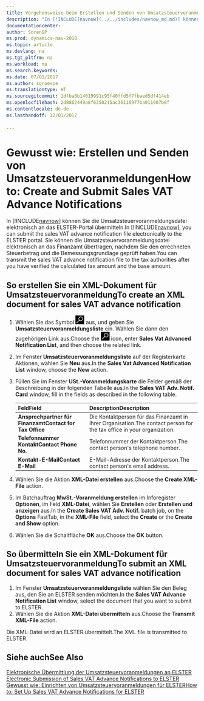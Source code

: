 ```yaml
---
title: Vorgehensweise beim Erstellen und Senden von Umsatzsteuervoranmeldungen
description: "In [!INCLUDE[navnow](../../includes/navnow_md.md)] können Sie die Umsatzsteuervoranmeldungsdatei elektronisch an das ELSTER-Portal übermitteln. Sie können die Umsatzsteuervoranmeldungsdatei elektronisch an das Finanzamt übertragen, nachdem Sie den errechneten Steuerbetrag und die Bemessungsgrundlage geprüft haben."
documentationcenter: 
author: SorenGP
ms.prod: dynamics-nav-2018
ms.topic: article
ms.devlang: na
ms.tgt_pltfrm: na
ms.workload: na
ms.search.keywords: 
ms.date: 07/01/2017
ms.author: sgroespe
ms.translationtype: HT
ms.sourcegitcommit: 1dfba8b14019991c95f40ffd5f7fbaed5df414eb
ms.openlocfilehash: 2d8862449a8f6350215ac36116977ba911907b8f
ms.contentlocale: de-de
ms.lasthandoff: 12/01/2017

---
```

# <a name="how-to-create-and-submit-sales-vat-advance-notifications"></a><span data-ttu-id="17818-104">Gewusst wie: Erstellen und Senden von Umsatzsteuervoranmeldungen</span><span class="sxs-lookup"><span data-stu-id="17818-104">How to: Create and Submit Sales VAT Advance Notifications</span></span>
<span data-ttu-id="17818-105">In [!INCLUDE[navnow](../../includes/navnow_md.md)] können Sie die Umsatzsteuervoranmeldungsdatei elektronisch an das ELSTER-Portal übermitteln.</span><span class="sxs-lookup"><span data-stu-id="17818-105">In [!INCLUDE[navnow](../../includes/navnow_md.md)], you can submit the sales VAT advance notification file electronically to the ELSTER portal.</span></span> <span data-ttu-id="17818-106">Sie können die Umsatzsteuervoranmeldungsdatei elektronisch an das Finanzamt übertragen, nachdem Sie den errechneten Steuerbetrag und die Bemessungsgrundlage geprüft haben.</span><span class="sxs-lookup"><span data-stu-id="17818-106">You can transmit the sales VAT advance notification file to the tax authorities after you have verified the calculated tax amount and the base amount.</span></span>  

## <a name="to-create-an-xml-document-for-sales-vat-advance-notification"></a><span data-ttu-id="17818-107">So erstellen Sie ein XML-Dokument für Umsatzsteuervoranmeldung</span><span class="sxs-lookup"><span data-stu-id="17818-107">To create an XML document for sales VAT advance notification</span></span>  

1.  <span data-ttu-id="17818-108">Wählen Sie das Symbol ![Nach Seite oder Bericht suchen](../../media/ui-search/search_small.png "Symbol „Nach Seite oder Bericht suchen”") aus, und geben Sie **Umsatzsteuervoranmeldungsliste** ein. Wählen Sie dann den zugehörigen Link aus.</span><span class="sxs-lookup"><span data-stu-id="17818-108">Choose the ![Search for Page or Report](../../media/ui-search/search_small.png "Search for Page or Report icon") icon, enter **Sales Vat Advanced Notification List**, and then choose the related link.</span></span>  
2.  <span data-ttu-id="17818-109">Im Fenster **Umsatzsteuervoranmeldungsliste** auf der Registerkarte Aktionen, wählen Sie **Neu** aus.</span><span class="sxs-lookup"><span data-stu-id="17818-109">In the **Sales Vat Advanced Notification List** window, choose the **New** action.</span></span>  
3.  <span data-ttu-id="17818-110">Füllen Sie im Fenster **USt.-Voranmeldungskarte** die Felder gemäß der Beschreibung in der folgenden Tabelle aus.</span><span class="sxs-lookup"><span data-stu-id="17818-110">In the **Sales VAT Adv. Notif. Card** window, fill in the fields as described in the following table.</span></span>  

    |<span data-ttu-id="17818-111">Feld</span><span class="sxs-lookup"><span data-stu-id="17818-111">Field</span></span>|<span data-ttu-id="17818-112">Description</span><span class="sxs-lookup"><span data-stu-id="17818-112">Description</span></span>|  
    |------------------------------------|---------------------------------------|  
    |<span data-ttu-id="17818-113">**Ansprechpartner für Finanzamt**</span><span class="sxs-lookup"><span data-stu-id="17818-113">**Contact for Tax Office**</span></span>|<span data-ttu-id="17818-114">Die Kontaktperson für das Finanzamt in Ihrer Organisation.</span><span class="sxs-lookup"><span data-stu-id="17818-114">The contact person for the tax office in your organization.</span></span>|  
    |<span data-ttu-id="17818-115">**Telefonnummer Kontakt**</span><span class="sxs-lookup"><span data-stu-id="17818-115">**Contact Phone No.**</span></span>|<span data-ttu-id="17818-116">Telefonnummer der Kontaktperson.</span><span class="sxs-lookup"><span data-stu-id="17818-116">The contact person's telephone number.</span></span>|  
    |<span data-ttu-id="17818-117">**Kontakt-E-Mail**</span><span class="sxs-lookup"><span data-stu-id="17818-117">**Contact E-Mail**</span></span>|<span data-ttu-id="17818-118">E-Mail-Adresse der Kontaktperson.</span><span class="sxs-lookup"><span data-stu-id="17818-118">The contact person's email address.</span></span>|  

5.  <span data-ttu-id="17818-119">Wählen Sie die Aktion **XML-Datei erstellen** aus.</span><span class="sxs-lookup"><span data-stu-id="17818-119">Choose the **Create XML-File** action.</span></span>  
6.  <span data-ttu-id="17818-120">Im Batchauftrag **MwSt.-Voranmeldung erstellen** im Inforegister **Optionen**, im Feld **XML-Datei**, wählen Sie **Erstellen** oder **Erstellen und anzeigen** aus.</span><span class="sxs-lookup"><span data-stu-id="17818-120">In the **Create Sales VAT Adv. Notif.** batch job, on the **Options** FastTab, in the **XML-File** field, select the **Create** or the **Create and Show** option.</span></span>  
7.  <span data-ttu-id="17818-121">Wählen Sie die Schaltfläche **OK** aus.</span><span class="sxs-lookup"><span data-stu-id="17818-121">Choose the **OK** button.</span></span>  

## <a name="to-submit-an-xml-document-for-sales-vat-advance-notification"></a><span data-ttu-id="17818-122">So übermitteln Sie ein XML-Dokument für Umsatzsteuervoranmeldung</span><span class="sxs-lookup"><span data-stu-id="17818-122">To submit an XML document for sales VAT advance notification</span></span>  

1.  <span data-ttu-id="17818-123">Im Fenster **Umsatzsteuervoranmeldungsliste** wählen Sie den Beleg aus, den Sie an ELSTER senden möchten.</span><span class="sxs-lookup"><span data-stu-id="17818-123">In the **Sales VAT Advance Notification List** window, select the document that you want to submit to ELSTER.</span></span>  
2.  <span data-ttu-id="17818-124">Wählen Sie die Aktion **XML-Datei übermitteln** aus.</span><span class="sxs-lookup"><span data-stu-id="17818-124">Choose the **Transmit XML-File** action.</span></span>  

<span data-ttu-id="17818-125">Die XML-Datei wird an ELSTER übermittelt.</span><span class="sxs-lookup"><span data-stu-id="17818-125">The XML file is transmitted to ELSTER.</span></span>  

## <a name="see-also"></a><span data-ttu-id="17818-126">Siehe auch</span><span class="sxs-lookup"><span data-stu-id="17818-126">See Also</span></span>  
 <span data-ttu-id="17818-127">[Elektronische Übermittlung der Umsatzsteuervoranmeldungen an ELSTER](electronic-submission-of-sales-vat-advance-notifications-to-elster.md) </span><span class="sxs-lookup"><span data-stu-id="17818-127">[Electronic Submission of Sales VAT Advance Notifications to ELSTER](electronic-submission-of-sales-vat-advance-notifications-to-elster.md) </span></span>  
 [<span data-ttu-id="17818-128">Gewusst wie: Einrichten von Umsatzsteuervoranmeldungen für ELSTER</span><span class="sxs-lookup"><span data-stu-id="17818-128">How to: Set Up Sales VAT Advance Notifications for ELSTER</span></span>](how-to-set-up-sales-vat-advance-notifications-for-elster.md)

